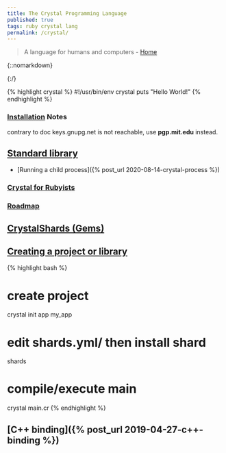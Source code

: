 ```yaml
---
title: The Crystal Programming Language
published: true
tags: ruby crystal lang
permalink: /crystal/
---
```

> A language for humans and computers - [Home](https://crystal-lang.org/)

{::nomarkdown}
<link rel="shortcut icon" href="https://crystal-lang.org/favicon.ico" type="image/x-icon" />
{:/}

{% highlight crystal %}
#!/usr/bin/env crystal
puts "Hello World!"
{% endhighlight %}

### [Installation](https://crystal-lang.org/install/on_ubuntu/) Notes

contrary to doc keys.gnupg.net is not reachable,
use **pgp.mit.edu** instead.

## [Standard library](https://crystal-lang.org/api/)
- [Running a child process]({% post_url 2020-08-14-crystal-process %})


### [Crystal for Rubyists](http://www.crystalforrubyists.com/book/index.html)

### [Roadmap](https://github.com/crystal-lang/crystal/wiki/Roadmap)



## [CrystalShards (Gems)](http://crystalshards.xyz/?sort=updated&page=1)

## [Creating a project or library](https://crystal-lang.org/docs/using_the_compiler/)

{% highlight bash %}
# create project
crystal init app my_app
# edit shards.yml/ then install shard
shards
# compile/execute main
crystal main.cr
{% endhighlight %}

## [C++ binding]({% post_url 2019-04-27-c++-binding %})
